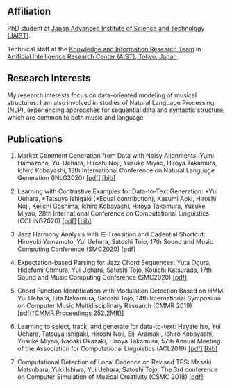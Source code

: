## Affiliation

PhD student at
[Japan Advanced Institute of Science and Technology (JAIST)](https://www.jaist.ac.jp/english/).

Technical staff at the [Knowledge and Information Research Team](https://www.airc.aist.go.jp/en/kirt/) in
[Artificial Intelligence Research Center (AIST), Tokyo, Japan](https://www.airc.aist.go.jp/en/intro/).

## Research Interests

My research interests focus on data-oriented modeling of musical structures.
I am also involved in studies of Natural Language Processing (NLP), experiencing approaches for sequential data and syntactic structure, which are common to both music and language.

## Publications

1. Market Comment Generation from Data with Noisy Alignments:
Yumi Hamazono, Yui Uehara, Hiroshi Noji, Yusuke Miyao, Hiroya Takamura, Ichiro Kobayashi,
13th International Conference on Natural Language Generation (INLG2020)
[[pdf]](https://www.aclweb.org/anthology/2020.inlg-1.21.pdf) [[bib]](https://www.aclweb.org/anthology/2020.inlg-1.21.bib)


1. Learning with Contrastive Examples for Data-to-Text Generation:
*Yui Uehara, *Tatsuya Ishigaki (*Equal contribution), Kasumi Aoki, Hiroshi Noji, Keiichi Goshima, Ichiro Kobayashi, Hiroya Takamura, Yusuke Miyao,
28th International Conference on Computational Linguistics (COLING2020)
[[pdf]](https://www.aclweb.org/anthology/2020.coling-main.213.pdf) [[bib]](https://www.aclweb.org/anthology/2020.coling-main.213.bib)


1. Jazz Harmony Analysis with ∈-Transition and Cadential Shortcut:
Hiroyuki Yamamoto, Yui Uehara, Satoshi Tojo,
17th Sound and Music Computing Conference (SMC2020)
[[pdf]](https://smc2020torino.it/adminupload/file/SMCCIM_2020_paper_87.pdf)


1. Expectation-based Parsing for Jazz Chord Sequences:
Yuta Ogura, Hidefumi Ohmura, Yui Uehara, Satoshi Tojo, Kouichi Katsurada,
17th Sound and Music Computing Conference (SMC2020)
[[pdf]](https://smc2020torino.it/adminupload/file/SMCCIM_2020_paper_111.pdf)


1. Chord Function Identification with Modulation Detection Based on HMM:
Yui Uehara, Eita Nakamura, Satoshi Tojo,
14th International Symposium on Computer Music Multidisciplinary Research (CMMR 2019)
[[pdf(*CMMR Proceedings 252.2MB)]](https://cmmr2019.prism.cnrs.fr/Docs/Proceedings_CMMR2019.pdf)

1. Learning to select, track, and generate for data-to-text:
Hayate Iso, Yui Uehara, Tatsuya Ishigaki, Hiroshi Noji, Eiji Aramaki, Ichiro Kobayashi, Yusuke Miyao, Naoaki Okazaki, Hiroya Takamura,
57th Annual Meeting of the Association for Computational Linguistics (ACL2019)
[[pdf]](https://www.aclweb.org/anthology/P19-1202.pdf) [[bib]](https://www.aclweb.org/anthology/P19-1202.bib)


1. Computational Detection of Local Cadence on Revised TPS:
Masaki Matsubara, Yuki Ishiwa, Yui Uehara, Satoshi Tojo,
The 3rd conference on Computer Simulation of Musical Creativity (CSMC 2018)
[[pdf]](http://galapagos.ucd.ie/wiki/pub/OpenAccess/CSMC/Matsubara.pdf)

